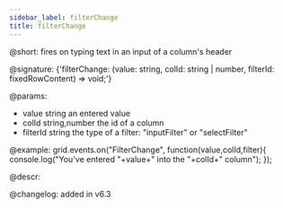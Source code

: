 ```yaml
---
sidebar_label: filterChange
title: filterChange
---          
```


@short: fires on typing text in an input of a column's header

@signature: {'filterChange: (value: string, colId: string | number, filterId: fixedRowContent) => void;'}

@params:
- value		string		an entered value
- colId		string,number		the id of a column
- filterId	string				the type of a filter: "inputFilter" or "selectFilter"

@example:
grid.events.on("FilterChange", function(value,colId,filter){
    console.log("You've entered "+value+" into the "+colId+" column");
});


@descr:

@changelog: added in v6.3
